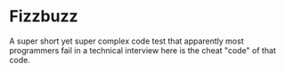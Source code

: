 # Fizzbuzz
A super short yet super complex code test that apparently most programmers fail in a technical interview here is the cheat "code" of that code.
